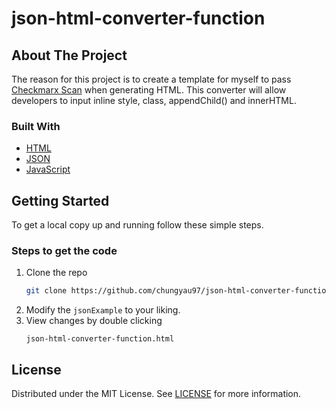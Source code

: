 # json-html-converter-function

## About The Project
The reason for this project is to create a template for myself to pass [Checkmarx Scan](https://checkmarx.com/) when generating HTML. This converter will allow developers to input inline style, class, appendChild() and innerHTML.

### Built With

* [HTML](https://developer.mozilla.org/en-US/docs/Web/HTML)
* [JSON](https://developer.mozilla.org/en-US/docs/Web/JavaScript/Reference/Global_Objects/JSON)
* [JavaScript](https://developer.mozilla.org/en-US/docs/Web/JavaScript)

<!-- GETTING STARTED -->
## Getting Started

To get a local copy up and running follow these simple steps.

### Steps to get the code
1. Clone the repo
   ```sh
   git clone https://github.com/chungyau97/json-html-converter-function.git
   ```
2. Modify the ```jsonExample``` to your liking.
3. View changes by double clicking 
   ```
   json-html-converter-function.html
   ```
   
<!-- LICENSE -->
## License

Distributed under the MIT License. See [LICENSE](https://github.com/chungyau97/json-html-converter-function/blob/main/LICENSE) for more information.
